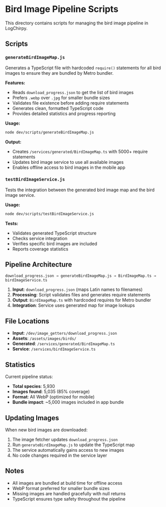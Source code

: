 # Bird Image Pipeline Scripts

This directory contains scripts for managing the bird image pipeline in LogChirpy.

## Scripts

### `generateBirdImageMap.js`

Generates a TypeScript file with hardcoded `require()` statements for all bird images to ensure they are bundled by Metro bundler.

**Features:**
- Reads `download_progress.json` to get the list of bird images
- Prefers `.webp` over `.jpg` for smaller bundle sizes
- Validates file existence before adding require statements
- Generates clean, formatted TypeScript code
- Provides detailed statistics and progress reporting

**Usage:**
```bash
node dev/scripts/generateBirdImageMap.js
```

**Output:**
- Creates `/services/generated/BirdImageMap.ts` with 5000+ require statements
- Updates bird image service to use all available images
- Enables offline access to bird images in the mobile app

### `testBirdImageService.js`

Tests the integration between the generated bird image map and the bird image service.

**Usage:**
```bash
node dev/scripts/testBirdImageService.js
```

**Tests:**
- Validates generated TypeScript structure
- Checks service integration
- Verifies specific bird images are included
- Reports coverage statistics

## Pipeline Architecture

```
download_progress.json → generateBirdImageMap.js → BirdImageMap.ts → birdImageService.ts
```

1. **Input**: `download_progress.json` (maps Latin names to filenames)
2. **Processing**: Script validates files and generates require statements
3. **Output**: `BirdImageMap.ts` with hardcoded requires for Metro bundler
4. **Integration**: Service uses generated map for image lookups

## File Locations

- **Input**: `/dev/image_getters/download_progress.json`
- **Assets**: `/assets/images/birds/`
- **Generated**: `/services/generated/BirdImageMap.ts`
- **Service**: `/services/birdImageService.ts`

## Statistics

Current pipeline status:
- **Total species**: 5,930
- **Images found**: 5,035 (85% coverage)
- **Format**: All WebP (optimized for mobile)
- **Bundle impact**: ~5,000 images included in app bundle

## Updating Images

When new bird images are downloaded:

1. The image fetcher updates `download_progress.json`
2. Run `generateBirdImageMap.js` to update the TypeScript map
3. The service automatically gains access to new images
4. No code changes required in the service layer

## Notes

- All images are bundled at build time for offline access
- WebP format preferred for smaller bundle sizes
- Missing images are handled gracefully with null returns
- TypeScript ensures type safety throughout the pipeline